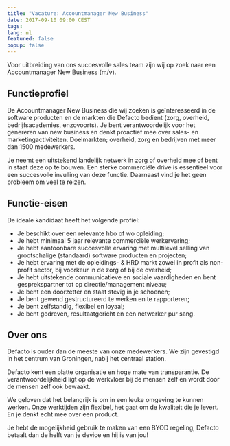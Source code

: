```yaml
---
title: "Vacature: Accountmanager New Business"
date: 2017-09-10 09:00 CEST
tags:
lang: nl
featured: false
popup: false
---
```


Voor uitbreiding van ons succesvolle sales team zijn wij op zoek naar een Accountmanager New Business (m/v).

## Functieprofiel

De Accountmanager New Business die wij zoeken is geïnteresseerd in de software producten en de markten die Defacto bedient (zorg, overheid, bedrijfsacademies, enzovoorts). Je bent verantwoordelijk voor het genereren van new business en denkt proactief mee over sales- en marketingactiviteiten. Doelmarkten; overheid, zorg en bedrijven met meer dan 1500 medewerkers.

Je neemt een uitstekend landelijk netwerk in zorg of overheid mee of bent in staat deze op te bouwen. Een sterke commerciële drive is essentieel voor een succesvolle invulling van deze functie. Daarnaast vind je het geen probleem om veel te reizen.

## Functie-eisen

De ideale kandidaat heeft het volgende profiel:

- Je beschikt over een relevante hbo of wo opleiding;
- Je hebt minimaal 5 jaar relevante commerciële werkervaring;
- Je hebt aantoonbare succesvolle ervaring met multilevel selling van grootschalige (standaard) software producten en projecten;
- Je hebt ervaring met de opleidings- & HRD markt zowel in profit als non-profit sector, bij voorkeur in de zorg of bij de overheid;
- Je hebt uitstekende communicatieve en sociale vaardigheden en bent gesprekspartner tot op directie/management niveau;
- Je bent een doorzetter en staat stevig in je schoenen;
- Je bent gewend gestructureerd te werken en te rapporteren;
- Je bent zelfstandig, flexibel en loyaal;
- Je bent gedreven, resultaatgericht en een netwerker pur sang.

## Over ons
Defacto is ouder dan de meeste van onze medewerkers. We zijn gevestigd in het centrum van Groningen, nabij het centraal station.

Defacto kent een platte organisatie en hoge mate van transparantie. De verantwoordelijkheid ligt op de werkvloer bij de mensen zelf en wordt door de mensen zelf ook bewaakt.

We geloven dat het belangrijk is om in een leuke omgeving te kunnen werken. Onze werktijden zijn flexibel, het gaat om de kwaliteit die je levert. En je denkt echt mee over een product.

Je hebt de mogelijkheid gebruik te maken van een BYOD regeling, Defacto betaalt dan de helft van je device en hij is van jou!
